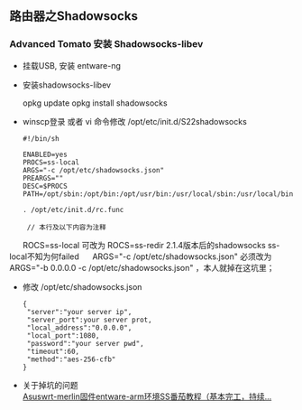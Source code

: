 ## 路由器之Shadowsocks

### Advanced Tomato 安装 Shadowsocks-libev

+ 挂载USB, 安装 entware-ng    

+ 安装shadowsocks-libev          
      
    opkg update
    opkg install shadowsocks
     
+ winscp登录 或者 vi 命令修改 /opt/etc/init.d/S22shadowsocks              
    
      #!/bin/sh
    
      ENABLED=yes
      PROCS=ss-local
      ARGS="-c /opt/etc/shadowsocks.json"
      PREARGS=""
      DESC=$PROCS
      PATH=/opt/sbin:/opt/bin:/opt/usr/bin:/usr/local/sbin:/usr/local/bin:/usr/sbin:/usr/bin:/sbin:/bin
    
      . /opt/etc/init.d/rc.func     
    
       // 本行及以下内容为注释               
       ROCS=ss-local 可改为 ROCS=ss-redir  2.1.4版本后的shadowsocks ss-local不知为何failed
       ARGS="-c /opt/etc/shadowsocks.json" 必须改为 ARGS="-b 0.0.0.0 -c /opt/etc/shadowsocks.json" ，本人就掉在这坑里；
    
    
+ 修改 /opt/etc/shadowsocks.json     
   
      {
       "server":"your server ip",
       "server_port":your server prot,
       "local_address":"0.0.0.0",
       "local_port":1080,
       "password":"your server pwd",
       "timeout":60,
       "method":"aes-256-cfb"
      }
   
+ 关于掉坑的问题           
  [Asuswrt-merlin固件entware-arm环境SS番茄教程（基本完工，持续...](http://www.52asus.com/thread-1009-1-1.html)
